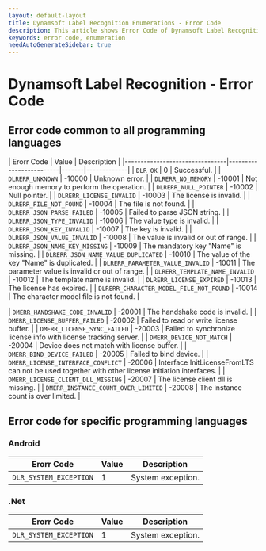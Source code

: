 ```yaml
---
layout: default-layout
title: Dynamsoft Label Recognition Enumerations - Error Code
description: This article shows Error Code of Dynamsoft Label Recognition.
keywords: error code, enumeration
needAutoGenerateSidebar: true
---
```


# Dynamsoft Label Recognition - Error Code  
  
## Error code common to all programming languages

  | Erorr Code | Value | Description |
  |--------------------------------|-------------------------|-------|-------------|
  | `DLR_OK` | 0 | Successful. |
  | `DLRERR_UNKNOWN` | -10000 | Unknown error. |
  | `DLRERR_NO_MEMORY` | -10001 | Not enough memory to perform the operation. |
  | `DLRERR_NULL_POINTER` | -10002 | Null pointer. |
  | `DLRERR_LICENSE_INVALID` | -10003 | The license is invalid. |
  | `DLRERR_FILE_NOT_FOUND` | -10004 | The file is not found. |
  | `DLRERR_JSON_PARSE_FAILED` | -10005 | Failed to parse JSON string. |
  | `DLRERR_JSON_TYPE_INVALID` | -10006 | The value type is invalid. |
  | `DLRERR_JSON_KEY_INVALID` | -10007 | The key is invalid. |
  | `DLRERR_JSON_VALUE_INVALID` | -10008 | The value is invalid or out of range. |
  | `DLRERR_JSON_NAME_KEY_MISSING` | -10009 | The mandatory key "Name" is missing. |
  | `DLRERR_JSON_NAME_VALUE_DUPLICATED` | -10010 | The value of the key "Name" is duplicated. |
  | `DLRERR_PARAMETER_VALUE_INVALID` | -10011 | The parameter value is invalid or out of range. |
  | `DLRERR_TEMPLATE_NAME_INVALID` | -10012 | The template name is invalid. |
  | `DLRERR_LICENSE_EXPIRED`  | -10013 | The license has expired. |
  | `DLRERR_CHARACTER_MODEL_FILE_NOT_FOUND` | -10014 | The character model file is not found. |

  | `DMERR_HANDSHAKE_CODE_INVALID`          | -20001 | The handshake code is invalid. |
  | `DMERR_LICENSE_BUFFER_FAILED`           | -20002 | Failed to read or write license buffer. |
  | `DMERR_LICENSE_SYNC_FAILED`             | -20003 | Failed to synchronize license info with license tracking server. |
  | `DMERR_DEVICE_NOT_MATCH`                | -20004 | Device does not match with license buffer. |
  | `DMERR_BIND_DEVICE_FAILED`              | -20005 | Failed to bind device. |
  | `DMERR_LICENSE_INTERFACE_CONFLICT`      | -20006 | Interface InitLicenseFromLTS can not be used together with other license initiation interfaces. |
  | `DMERR_LICENSE_CLIENT_DLL_MISSING`      | -20007 | The license client dll is missing. |
  | `DMERR_INSTANCE_COUNT_OVER_LIMITED`     | -20008 | The instance count is over limited. |


## Error code for specific programming languages  

### Android

  | Erorr Code | Value | Description |
  |------------|-------|-------------|
  | `DLR_SYSTEM_EXCEPTION` | 1 | System exception. |

### .Net

  | Erorr Code | Value | Description |
  |------------|-------|-------------|
  | `DLR_SYSTEM_EXCEPTION` | 1 | System exception. |
